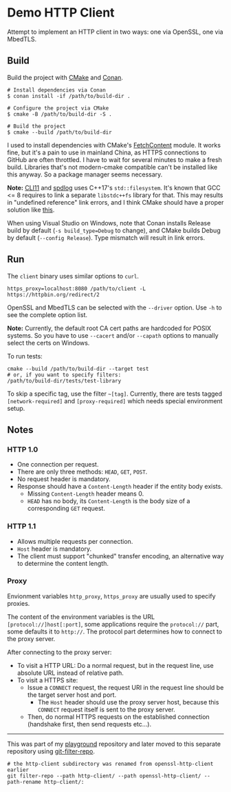 # Demo HTTP Client

Attempt to implement an HTTP client in two ways: one via OpenSSL, one via MbedTLS.

## Build

Build the project with [CMake](https://cmake.org/) and [Conan](https://conan.io/).

    # Install dependencies via Conan
    $ conan install -if /path/to/build-dir .

    # Configure the project via CMake
    $ cmake -B /path/to/build-dir -S .

    # Build the project
    $ cmake --build /path/to/build-dir

I used to install dependencies with CMake's [FetchContent](https://cmake.org/cmake/help/latest/module/FetchContent.html) module. It works fine, but it's a pain to use in mainland China, as HTTPS connections to GitHub are often throttled. I have to wait for several minutes to make a fresh build. Libraries that's not modern-cmake compatible can't be installed like this anyway. So a package manager seems necessary.

__Note:__ [CLI11](https://github.com/CLIUtils/CLI11) and [spdlog](https://github.com/gabime/spdlog) uses C++17's `std::filesystem`. It's known that GCC <= 8 requires to link a separate `libstdc++fs` library for that. This may results in "undefined reference" link errors, and I think CMake should have a proper solution like [this](https://gitlab.kitware.com/cmake/cmake/issues/17834).

When using Visual Studio on Windows, note that Conan installs Release build by default (`-s build_type=Debug` to change), and CMake builds Debug by default (`--config Release`). Type mismatch will result in link errors.

## Run

The `client` binary uses similar options to `curl`.

    https_proxy=localhost:8080 /path/to/client -L https://httpbin.org/redirect/2

OpenSSL and MbedTLS can be selected with the `--driver` option. Use `-h` to see the complete option list.

__Note:__ Currently, the default root CA cert paths are hardcoded for POSIX systems. So you have to use `--cacert` and/or `--capath` options to manually select the certs on Windows.

To run tests:

    cmake --build /path/to/build-dir --target test
    # or, if you want to specify filters:
    /path/to/build-dir/tests/test-library

To skip a specific tag, use the filter `~[tag]`. Currently, there are tests tagged `[network-required]` and `[proxy-required]` which needs special environment setup.

## Notes

### HTTP 1.0

* One connection per request.
* There are only three methods: `HEAD`, `GET`, `POST`.
* No request header is mandatory.
* Response should have a `Content-Length` header if the entity body exists.
  * Missing `Content-Length` header means 0.
  * `HEAD` has no body, its `Content-Length` is the body size of a corresponding `GET` request.

### HTTP 1.1

* Allows multiple requests per connection.
* `Host` header is mandatory.
* The client must support "chunked" transfer encoding, an alternative way to determine the content length.

### Proxy

Envionment variables `http_proxy`, `https_proxy` are usually used to specify proxies.

The content of the environment variables is the URL `[protocol://]host[:port]`, some applications require the `protocol://` part, some defaults it to `http://`. The protocol part determines how to connect to the proxy server.

After connecting to the proxy server:

* To visit a HTTP URL: Do a normal request, but in the request line, use absolute URL instead of relative path.
* To visit a HTTPS site:
  * Issue a `CONNECT` request, the request URI in the request line should be the target server host and port.
    * The `Host` header should use the proxy server host, because this `CONNECT` request itself is sent to the proxy server.
  * Then, do normal HTTPS requests on the established connection (handshake first, then send requests etc...).

---

This was part of my [playground](https://github.com/timothyqiu/playground) repository and later moved to this separate repository using [git-filter-repo](https://github.com/newren/git-filter-repo).

    # the http-client subdirectory was renamed from openssl-http-client earlier
    git filter-repo --path http-client/ --path openssl-http-client/ --path-rename http-client/:
